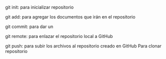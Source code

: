 git init: para inicializar repositorio

git add: para agregar los documentos que irán en el repositorio

git commit: para dar un

git remote: para enlazar el repositorio local a GitHub

git push: para subir los archivos al repositorio creado en GitHub
Para clonar repositorio

